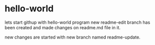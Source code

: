 # hello-world
lets start githup with hello-world program 
new readme-edit branch has been created and made changes on readme.md file in it.

new changes are started with new branch named readme-update. 
